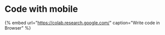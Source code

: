 # Code with mobile

{% embed url="https://colab.research.google.com/" caption="Write code in Browser" %}



